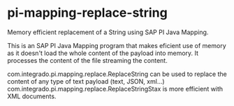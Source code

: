 # pi-mapping-replace-string
Memory efficient replacement of a String using SAP PI Java Mapping. 

This is an SAP PI Java Mapping program that makes eficient use of memory as it doesn't load the whole content of the payload into memory. 
It processes the content of the file streaming the content. 

com.integrado.pi.mapping.replace.ReplaceString can be used to replace the content of any type of text payload (text, JSON, xml...) 
com.integrado.pi.mapping.replace.ReplaceStringStax is more efficient with XML documents. 


